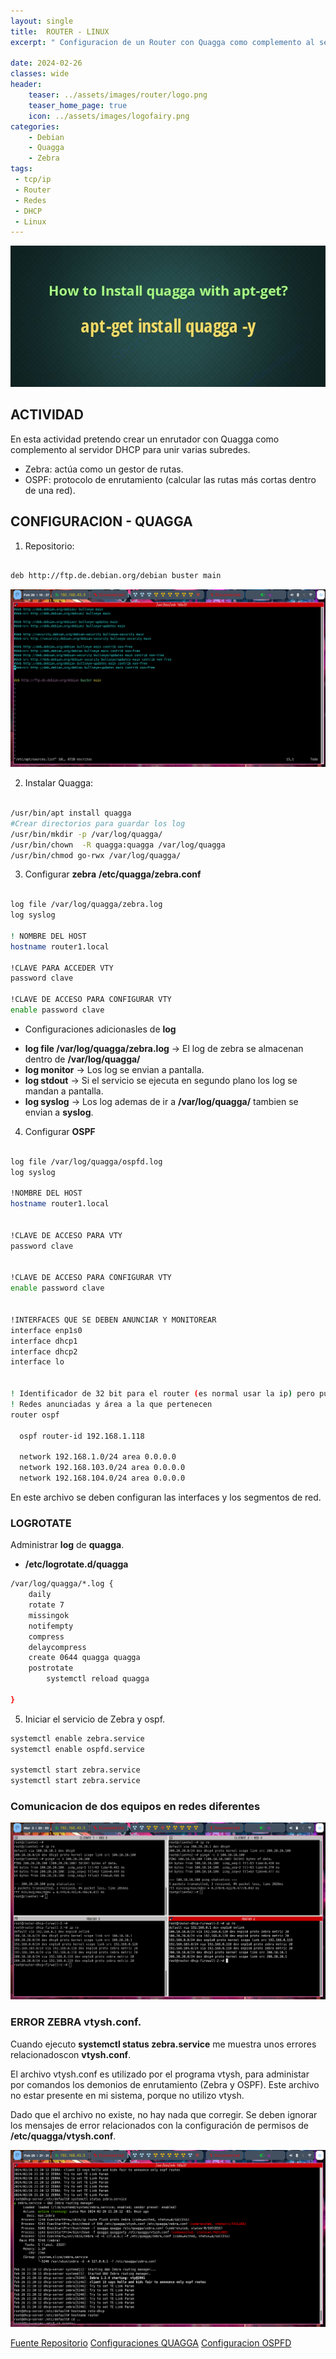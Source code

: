 ```yaml
---
layout: single
title:  ROUTER - LINUX 
excerpt: " Configuracion de un Router con Quagga como complemento al servidor DHCP"

date: 2024-02-26
classes: wide
header:
    teaser: ../assets/images/router/logo.png
    teaser_home_page: true
    icon: ../assets/images/logofairy.png
categories:
    - Debian
    - Quagga 
    - Zebra
tags:
 - tcp/ip
 - Router 
 - Redes
 - DHCP
 - Linux 
---
```


![](../assets/images/router/wallpaper.png)

## ACTIVIDAD

En esta actividad pretendo crear un enrutador con Quagga como complemento al servidor DHCP para unir varias subredes.

- Zebra: actúa como un gestor de rutas.
- OSPF: protocolo de enrutamiento (calcular las rutas más cortas dentro de una red).


## CONFIGURACION - QUAGGA

1. Repositorio: 

```bash

deb http://ftp.de.debian.org/debian buster main 

```

![](../assets/images/router/repositorio.png)

2. Instalar Quagga:


```bash 

/usr/bin/apt install quagga
#Crear directorios para guardar los log
/usr/bin/mkdir -p /var/log/quagga/
/usr/bin/chown  -R quagga:quagga /var/log/quagga
/usr/bin/chmod go-rwx /var/log/quagga/

```

3. Configurar **zebra** __/etc/quagga/zebra.conf__

```bash

log file /var/log/quagga/zebra.log
log syslog

! NOMBRE DEL HOST
hostname router1.local

!CLAVE PARA ACCEDER VTY
password clave

!CLAVE DE ACCESO PARA CONFIGURAR VTY
enable password clave

```

- Configuraciones adicionasles de **log** 

* **log file /var/log/quagga/zebra.log** -> El log de zebra se almacenan dentro de __/var/log/quagga/__
* **log monitor** -> Los log se envian a pantalla.
* **log stdout** -> Si el servicio se ejecuta en segundo plano los log se mandan a pantalla.
* **log syslog** -> Los log ademas de ir a __/var/log/quagga/__ tambien se envian a __syslog__.


4. Configurar **OSPF**

```bash

log file /var/log/quagga/ospfd.log
log syslog 

!NOMBRE DEL HOST
hostname router1.local


!CLAVE DE ACCESO PARA VTY
password clave


!CLAVE DE ACCESO PARA CONFIGURAR VTY
enable password clave


!INTERFACES QUE SE DEBEN ANUNCIAR Y MONITOREAR
interface enp1s0
interface dhcp1
interface dhcp2
interface lo


! Identificador de 32 bit para el router (es normal usar la ip) pero puede ser Ej: 1.1.1.1
! Redes anunciadas y área a la que pertenecen
router ospf

  ospf router-id 192.168.1.118

  network 192.168.1.0/24 area 0.0.0.0
  network 192.168.103.0/24 area 0.0.0.0
  network 192.168.104.0/24 area 0.0.0.0

```
En este archivo se deben configuran las interfaces y los segmentos de red.

### LOGROTATE

Administrar **log** de **quagga**.


- __/etc/logrotate.d/quagga__

```bash
/var/log/quagga/*.log {
    daily
    rotate 7
    missingok
    notifempty
    compress
    delaycompress
    create 0644 quagga quagga
    postrotate
        systemctl reload quagga

}
```

5. Iniciar el servicio de Zebra y ospf.
```bash
systemctl enable zebra.service 
systemctl enable ospfd.service 

systemctl start zebra.service 
systemctl start zebra.service 

```


### Comunicacion de dos equipos en redes diferentes

![](../assets/images/router/comunicacion.png)


### ERROR ZEBRA vtysh.conf.
Cuando ejecuto **systemctl status zebra.service** me muestra unos errores relacionadoscon __vtysh.conf__. 

El archivo vtysh.conf es utilizado por el programa vtysh, para administar por comandos los demonios de enrutamiento (Zebra y OSPF). Este archivo no estar presente en mi sistema, porque no utilizo vtysh.

Dado que el archivo no existe, no hay nada que corregir. Se deben ignorar los mensajes de error relacionados con la configuración de permisos de __/etc/quagga/vtysh.conf__.


![](../assets/images/router/error-zebra.png)

[Fuente Repositorio](https://packages.debian.org/buster/amd64/quagga/download)
[Configuraciones QUAGGA](https://wiki.ubuntu.com/JonathanFerguson/Quagga)
[Configuracion OSPFD](https://wiki.ubuntu.com/JonathanFerguson/Quagga?action=AttachFile&do=get&target=ospfd.conf)

